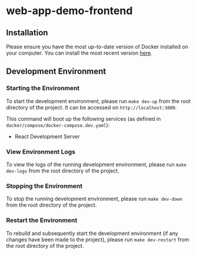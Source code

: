 # web-app-demo-frontend
## Installation
Please ensure you have the most up-to-date version of Docker installed on your computer. You can install the most recent version [here](https://www.docker.com/).

## Development Environment
### Starting the Environment
To start the development environment, please run `make dev-up` from the root directory of the project. It can be accessed on `http://localhost:3000`.

This command will boot up the following services (as defined in `docker/compose/docker-compose.dev.yaml`):
- React Development Server

### View Environment Logs
To view the logs of the running development environment, please run `make dev-logs` from the root directory of the project.

### Stopping the Environment
To stop the running development environment, please run `make dev-down` from the root directory of the project.

### Restart the Environment
To rebuild and subsequently start the development environment (if any changes have been made to the project), please run `make dev-restart` from the root directory of the project.
